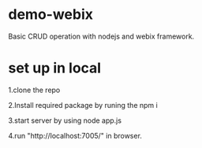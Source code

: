 # demo-webix
Basic CRUD operation with nodejs and webix framework.

# set up in local
1.clone the repo

2.Install required package by runing the npm i

3.start server by using node app.js

4.run "http://localhost:7005/" in browser.
